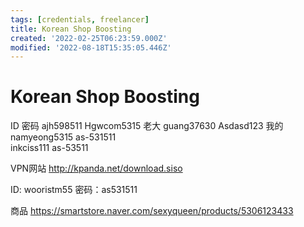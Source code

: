 ```yaml
---
tags: [credentials, freelancer]
title: Korean Shop Boosting
created: '2022-02-25T06:23:59.000Z'
modified: '2022-08-18T15:35:05.446Z'
---
```


# Korean Shop Boosting

ID 	 密码	
ajh598511	Hgwcom5315	老大
guang37630	Asdasd123	我的
namyeong5315	as-531511	
inkciss111	as-53511	

VPN网站
http://kpanda.net/download.siso

ID: wooristm55     密码：as531511


商品
https://smartstore.naver.com/sexyqueen/products/5306123433
